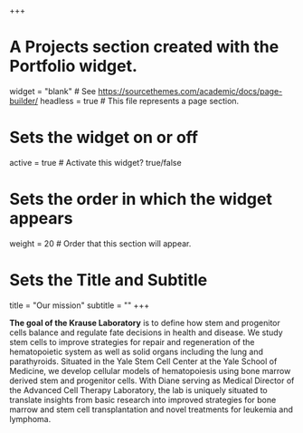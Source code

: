 +++
# A Projects section created with the Portfolio widget.
widget = "blank"  # See https://sourcethemes.com/academic/docs/page-builder/
headless = true  # This file represents a page section.

# Sets the widget on or off
active = true  # Activate this widget? true/false

# Sets the order in which the widget appears
weight = 20  # Order that this section will appear.

# Sets the Title and Subtitle
title = "Our mission"
subtitle = ""
+++

**The goal of the Krause Laboratory** is to define how stem and progenitor cells balance and regulate fate decisions in health and disease. We study stem cells to improve strategies for repair and regeneration of the hematopoietic system as well as solid organs including the lung and parathyroids. Situated in the Yale Stem Cell Center at the Yale School of Medicine, we develop cellular models of hematopoiesis using bone marrow derived stem and progenitor cells. With Diane serving as Medical Director of the Advanced Cell Therapy Laboratory, the lab is uniquely situated to translate insights from basic research into improved strategies for bone marrow and stem cell transplantation and novel treatments for leukemia and lymphoma.
